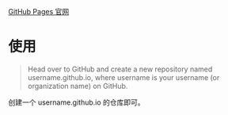 [GitHub Pages 官网](https://pages.github.com/)

# 使用
> Head over to GitHub and create a new repository named username.github.io, where username is your username (or organization name) on GitHub.

创建一个 username.github.io 的仓库即可。